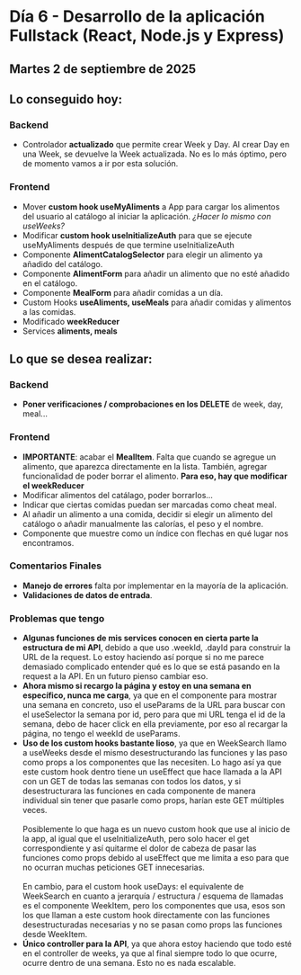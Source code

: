 # Día 6 - Desarrollo de la aplicación Fullstack (React, Node.js y Express)

## Martes 2 de septiembre de 2025

## Lo conseguido hoy:

### Backend

- Controlador **actualizado** que permite crear Week y Day. Al crear Day en una Week, se devuelve la Week actualizada. No es lo más óptimo, pero de momento vamos a ir por esta solución.

### Frontend

- Mover **custom hook useMyAliments** a App para cargar los alimentos del usuario al catálogo al iniciar la aplicación. _¿Hacer lo mismo con useWeeks?_
- Modificar **custom hook useInitializeAuth** para que se ejecute useMyAliments después de que termine useInitializeAuth
- Componente **AlimentCatalogSelector** para elegir un alimento ya añadido del catálogo.
- Componente **AlimentForm** para añadir un alimento que no esté añadido en el catálogo.
- Componente **MealForm** para añadir comidas a un día.
- Custom Hooks **useAliments, useMeals** para añadir comidas y alimentos a las comidas.
- Modificado **weekReducer**
- Services **aliments, meals**

## Lo que se desea realizar:

### Backend

- **Poner verificaciones / comprobaciones en los DELETE** de week, day, meal...

### Frontend

- **IMPORTANTE**: acabar el **MealItem**. Falta que cuando se agregue un alimento, que aparezca directamente en la lista. También, agregar funcionalidad de poder borrar el alimento. **Para eso, hay que modificar el weekReducer**
- Modificar alimentos del catálago, poder borrarlos...
- Indicar que ciertas comidas puedan ser marcadas como cheat meal.
- Al añadir un alimento a una comida, decidir si elegir un alimento del catálogo o añadir manualmente las calorías, el peso y el nombre.
- Componente que muestre como un índice con flechas en qué lugar nos encontramos.

### Comentarios Finales

- **Manejo de errores** falta por implementar en la mayoría de la aplicación.
- **Validaciones de datos de entrada**.

### Problemas que tengo

- **Algunas funciones de mis services conocen en cierta parte la estructura de mi API**, debido a que uso .weekId, .dayId para construir la URL de la request. Lo estoy haciendo así porque si no me parece demasiado complicado entender qué es lo que se está pasando en la request a la API. En un futuro pienso cambiar eso.
- **Ahora mismo si recargo la página y estoy en una semana en específico, nunca me carga**, ya que en el componente para mostrar una semana en concreto, uso el useParams de la URL para buscar con el useSelector la semana por id, pero para que mi URL tenga el id de la semana, debo de hacer click en ella previamente, por eso al recargar la página, no tengo el weekId de useParams.
- **Uso de los custom hooks bastante lioso**, ya que en WeekSearch llamo a useWeeks desde el mismo desestructurando las funciones y las paso como props a los componentes que las necesiten. Lo hago así ya que este custom hook dentro tiene un useEffect que hace llamada a la API con un GET de todas las semanas con todos los datos, y si desestructurara las funciones en cada componente de manera individual sin tener que pasarle como props, harían este GET múltiples veces.<br><br>Posiblemente lo que haga es un nuevo custom hook que use al inicio de la app, al igual que el useInitializeAuth, pero solo hacer el get correspondiente y así quitarme el dolor de cabeza de pasar las funciones como props debido al useEffect que me limita a eso para que no ocurran muchas peticiones GET innecesarias.<br><br>En cambio, para el custom hook useDays: el equivalente de WeekSearch en cuanto a jerarquía / estructura / esquema de llamadas es el componente WeekItem, pero los componentes que usa, esos son los que llaman a este custom hook directamente con las funciones desestructuradas necesarias y no se pasan como props las funciones desde WeekItem.
- **Único controller para la API**, ya que ahora estoy haciendo que todo esté en el controller de weeks, ya que al final siempre todo lo que ocurre, ocurre dentro de una semana. Esto no es nada escalable.
